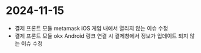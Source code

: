 # 2024-11-15

- 결제 프론트 모듈 metamask iOS 게임 내에서 열리지 않는 이슈 수정
- 결제 프론트 모듈 okx Android 링크 연결 시 결제창에서 정보가 업데이트 되지 않는 이슈 수정